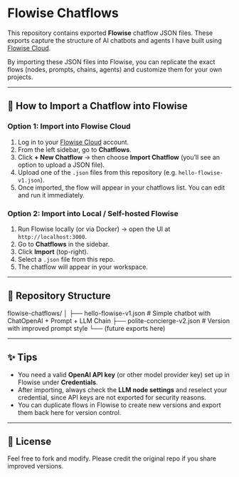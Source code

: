 # Flowise Chatflows

This repository contains exported **Flowise** chatflow JSON files. These exports capture the structure of AI chatbots and agents I have built using [Flowise Cloud](https://cloud.flowiseai.com).

By importing these JSON files into Flowise, you can replicate the exact flows (nodes, prompts, chains, agents) and customize them for your own projects.

---

## 🚀 How to Import a Chatflow into Flowise

### Option 1: Import into Flowise Cloud
1. Log in to your [Flowise Cloud](https://cloud.flowiseai.com) account.
2. From the left sidebar, go to **Chatflows**.
3. Click **+ New Chatflow** → then choose **Import Chatflow** (you’ll see an option to upload a JSON file).
4. Upload one of the `.json` files from this repository (e.g. `hello-flowise-v1.json`).
5. Once imported, the flow will appear in your chatflows list. You can edit and run it immediately.

### Option 2: Import into Local / Self-hosted Flowise
1. Run Flowise locally (or via Docker) → open the UI at `http://localhost:3000`.
2. Go to **Chatflows** in the sidebar.
3. Click **Import** (top-right).
4. Select a `.json` file from this repo.
5. The chatflow will appear in your workspace.

---

## 📂 Repository Structure

flowise-chatflows/
│
├── hello-flowise-v1.json # Simple chatbot with ChatOpenAI + Prompt + LLM Chain
├── polite-concierge-v2.json # Version with improved prompt style
└── (future exports here)

---

## ✨ Tips
- You need a valid **OpenAI API key** (or other model provider key) set up in Flowise under **Credentials**.
- After importing, always check the **LLM node settings** and reselect your credential, since API keys are not exported for security reasons.
- You can duplicate flows in Flowise to create new versions and export them back here for version control.

---

## 📜 License
Feel free to fork and modify. Please credit the original repo if you share improved versions.

